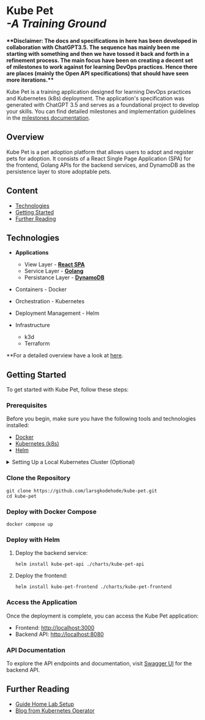 # Kube Pet<br>*-A Training Ground*

**\*\*Disclaimer: The docs and specifications in here has been developed in collaboration with ChatGPT3.5. The sequence has mainly been me starting with something and then we have tossed it back and forth in a refinement process. The main focus have been on creating a decent set of milestones to work against for learning DevOps practices. Hence there are places (mainly the Open API specifications) that should have seen more iterations.\*\***

Kube Pet is a training application designed for learning DevOps practices and Kubernetes (k8s) deployment. The application's specification was generated with ChatGPT 3.5 and serves as a foundational project to develop your skills. You can find detailed milestones and implementation guidelines in the [milestones documentation](docs/milestones.md).

## Overview

Kube Pet is a pet adoption platform that allows users to adopt and register pets for adoption. It consists of a React Single Page Application (SPA) for the frontend, Golang APIs for the backend services, and DynamoDB as the persistence layer to store adoptable pets.

## Content

- [Technologies](#technologies)
- [Getting Started](#getting-started)
- [Further Reading](#further-reading)

## Technologies

- **Applications**
   - View Layer - [**React SPA**](https://react.dev/)
   - Service Layer - [**Golang**](https://go.dev/)
   - Persistance Layer - [**DynamoDB**](https://docs.aws.amazon.com/dynamodb/)

- Containers - Docker
- Orchestration - Kubernetes
- Deployment Management - Helm
- Infrastructure
   - k3d
   - Terraform

**For a detailed overview have a look at [here](docs/technologies-used.md).

## Getting Started

To get started with Kube Pet, follow these steps:

### Prerequisites

Before you begin, make sure you have the following tools and technologies installed:

- [Docker](https://www.docker.com/)
- [Kubernetes (k8s)](https://kubernetes.io/)
- [Helm](https://helm.sh/)

<details>
<summary>Setting Up a Local Kubernetes Cluster (Optional)</summary>

If you don't have access to a Kubernetes cluster and don't want to use a cloud provider, you can set up a local Kubernetes cluster using tools like [Minikube](https://minikube.sigs.k8s.io/) or [Docker Desktop](https://www.docker.com/products/docker-desktop):

**Option 1: Minikube**

Minikube is a tool that sets up a single-node Kubernetes cluster locally. Follow the installation instructions for [Minikube](https://minikube.sigs.k8s.io/docs/start/) to set it up on your machine.

Once Minikube is installed, start the cluster:

```shell
minikube start
```

**Option 2: Docker Desktop (for macOS and Windows)**

If you're using macOS or Windows, you can use Docker Desktop to run a Kubernetes cluster. Ensure that you have [Docker Desktop](https://www.docker.com/products/docker-desktop) installed.

1. Open Docker Desktop.
2. Go to Preferences/Settings > Kubernetes.
3. Check the "Enable Kubernetes" option and click "Apply & Restart."

</details>

### Clone the Repository

```shell
git clone https://github.com/larsgkodehode/kube-pet.git
cd kube-pet
```

### Deploy with Docker Compose

```shell
docker compose up
```

### Deploy with Helm

1. Deploy the backend service:

   ```shell
   helm install kube-pet-api ./charts/kube-pet-api
   ```

2. Deploy the frontend:

   ```shell
   helm install kube-pet-frontend ./charts/kube-pet-frontend
   ```

### Access the Application

Once the deployment is complete, you can access the Kube Pet application:

- Frontend: [http://localhost:3000](http://localhost:3000)
- Backend API: [http://localhost:8080](http://localhost:8080)

### API Documentation

To explore the API endpoints and documentation, visit [Swagger UI](http://localhost:8080/swagger/index.html) for the backend API.

## Further Reading

- [Guide Home Lab Setup](https://github.com/ehlesp/smallab-k8s-pve-guide)
- [Blog from Kubernetes Operator](https://geek-cookbook.funkypenguin.co.nz/kubernetes/)
